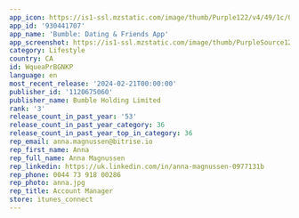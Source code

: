 ```yaml
---
app_icon: https://is1-ssl.mzstatic.com/image/thumb/Purple122/v4/49/1c/0c/491c0ccc-8e68-080f-a9df-498768f6fef9/AppIcon-0-0-1x_U007emarketing-0-7-0-85-220.png/1024x1024bb.png
app_id: '930441707'
app_name: 'Bumble: Dating & Friends App'
app_screenshot: https://is1-ssl.mzstatic.com/image/thumb/PurpleSource126/v4/2c/bc/fb/2cbcfbc3-3f04-43f7-1d36-3d19e48f61a7/16bbf0d6-0033-4246-b00f-c7b5a07b41a6_US_Updated_Bumble_Listing_iOS_6.5_01.jpg/1284x2778bb.png
category: Lifestyle
country: CA
id: WqueaPrBGNKP
language: en
most_recent_release: '2024-02-21T00:00:00'
publisher_id: '1120675060'
publisher_name: Bumble Holding Limited
rank: '3'
release_count_in_past_year: '53'
release_count_in_past_year_category: 36
release_count_in_past_year_top_in_category: 36
rep_email: anna.magnussen@bitrise.io
rep_first_name: Anna
rep_full_name: Anna Magnussen
rep_linkedin: https://uk.linkedin.com/in/anna-magnussen-0977131b
rep_phone: 0044 73 918 00286
rep_photo: anna.jpg
rep_title: Account Manager
store: itunes_connect
---
```

